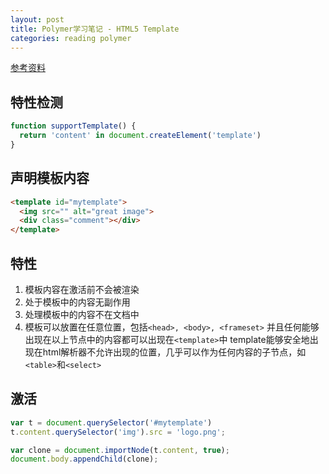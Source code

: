 ```yaml
---
layout: post
title: Polymer学习笔记 - HTML5 Template
categories: reading polymer
---
```


[参考资料](http://www.html5rocks.com/zh/tutorials/webcomponents/template/)


## 特性检测

```js
function supportTemplate() {
  return 'content' in document.createElement('template')
}
```

## 声明模板内容

```html
<template id="mytemplate">
  <img src="" alt="great image">
  <div class="comment"></div>
</template>
```

## 特性

1. 模板内容在激活前不会被渲染
2. 处于模板中的内容无副作用
3. 处理模板中的内容不在文档中
4. 模板可以放置在任意位置，包括`<head>, <body>, <frameset>`
  并且任何能够出现在以上节点中的内容都可以出现在`<template>`中
  template能够安全地出现在html解析器不允许出现的位置，几乎可以作为任何内容的子节点，如`<table>`和`<select>`


## 激活

```js
var t = document.querySelector('#mytemplate')
t.content.querySelector('img').src = 'logo.png';

var clone = document.importNode(t.content, true);
document.body.appendChild(clone);
```
